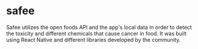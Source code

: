 # safee
Safee utilizes the open foods API and the app's local data in order to detect the toxicity and different chemicals that cause cancer in food. 
It was built using  React Native and different libraries developed by the community. 
